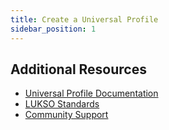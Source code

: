 ```yaml
---
title: Create a Universal Profile
sidebar_position: 1
---
```


## Additional Resources

- [Universal Profile Documentation](https://docs.lukso.tech/standards/universal-profile/introduction)
- [LUKSO Standards](https://docs.lukso.tech/standards/introduction)
- [Community Support](https://discord.gg/lukso)
